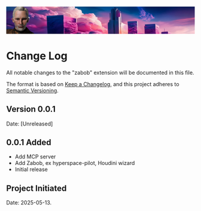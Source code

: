 ![Zabob and city banner](docs/images/zabob-banner.jpg)

# Change Log

All notable changes to the "zabob" extension will be documented in this file.

The format is based on [Keep a Changelog](https://keepachangelog.com/en/1.1.0/),
and this project adheres to [Semantic Versioning](https://semver.org/spec/v2.0.0.html).

## Version 0.0.1

Date:  \[Unreleased]

## 0.0.1 Added

- Add MCP server
- Add Zabob, ex hyperspace-pilot, Houdini wizard
- Initial release

## Project Initiated

Date: 2025-05-13.
